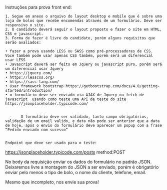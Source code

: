 Instruções para prova front end:

    1. Segue em anexo o arquivo do layout desktop e mobile que é sobre uma loja de bolos que recebe encomendas através de um formulário. Deve ser responsivo o site.
    2. O candidato deverá seguir o layout proposto e fazer o site em HTML, CSS e javascript.
    3. Forma de fazer é livre do candidato, porém alguns requisitos que serão avaliados:

    • fazer a prova usando LESS ou SASS como pré-processadores de CSS. Você também pode usar apenas CSS também, porém será um diferencial usar LESS
    • Javascript deverá ser feito em Jquery ou javascript puro, porém será um diferencial usar Jquery
    • https://jquery.com/
    • https://lesscss.org/
    • https://sass-lang.com/
    • Usar framework bootstrap https://getbootstrap.com/docs/4.0/getting-started/introduction/
    • o formulário deve ser enviado via AJAX de Jquery ou fetch de javascript  usando como teste uma API de teste do site https://jsonplaceholder.typicode.com/


      -    O formulário deve ser validado, tanto campo obrigatórios, validação de um email valido, e data não pode ser anterior que a data de hoje, após o envio do formulário deve aparecer um popup com a frase “Pedido enviado com sucesso”


    Endpoint que deve ser usado para o teste:

https://jsonplaceholder.typicode.com/posts method:POST

No body da requisição enviar os dados do formulário no padrão JSON. Deixaremos livre a montagem do JSON a ser enviado, porém é obrigatório enviar pelo menos o tipo de bolo, o nome do cliente, telefone, email.

Mesmo que incompleto, nos envie sua prova!
